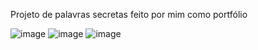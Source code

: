 Projeto de palavras secretas feito por mim como portfólio

![image](https://user-images.githubusercontent.com/101814171/185219783-8b49ae84-f969-4164-a0f0-7dffbcb553b0.png)
![image](https://user-images.githubusercontent.com/101814171/185219812-4cdcf3dd-4d65-47bd-bfda-a992838d05e9.png)
![image](https://user-images.githubusercontent.com/101814171/185219968-702ddfb6-5305-47a5-9475-bed2e3645746.png)
